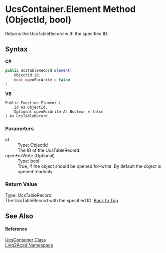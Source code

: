 # UcsContainer.Element Method (ObjectId, bool)
 

Returns the UcsTableRecord with the specified ID.

## Syntax

**C#**<br />
``` C#
public UcsTableRecord Element(
	ObjectId id,
	bool openForWrite = false
)
```

**VB**<br />
``` VB
Public Function Element ( 
	id As ObjectId,
	Optional openForWrite As Boolean = false
) As UcsTableRecord
```


### Parameters
<dl><dt>id</dt><dd>Type: ObjectId<br />The ID of the UcsTableRecord.</dd><dt>openForWrite (Optional)</dt><dd>Type: bool<br />True, if the object should be opened for-write. By default the object is opened readonly.</dd></dl>

### Return Value
Type: UcsTableRecord<br />The UcsTableRecord with the specified ID.
<a href="#UcsContainerElement-Method-ObjectId-bool">Back to Top</a>

## See Also


#### Reference
<a href="T_Linq2Acad_UcsContainer.md#UcsContainer-Class">UcsContainer Class</a><br /><a href="N_Linq2Acad.md#Linq2Acad-Namespace">Linq2Acad Namespace</a><br />
